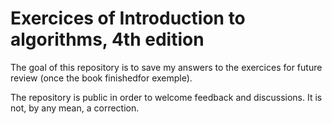 # Exercices of Introduction to algorithms, 4th edition

The goal of this repository is to save my answers to the exercices for future review (once the book finishedfor exemple).

The repository is public in order to welcome feedback and discussions.
It is not, by any mean, a correction.

